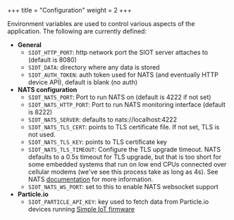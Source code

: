 +++
title = "Configuration"
weight = 2
+++

Environment variables are used to control various aspects of the application.
The following are currently defined:

- **General**
  - `SIOT_HTTP_PORT`: http network port the SIOT server attaches to (default
    is 8080)
  - `SIOT_DATA`: directory where any data is stored
  - `SIOT_AUTH_TOKEN`: auth token used for NATS (and eventually HTTP device
    API), default is blank (no auth)
- **NATS configuration**
  - `SIOT_NATS_PORT`: Port to run NATS on (default is 4222 if not set)
  - `SIOT_NATS_HTTP_PORT`: Port to run NATS monitoring interface (default
    is 8222)
  - `SIOT_NATS_SERVER`: defaults to nats://localhost:4222
  - `SIOT_NATS_TLS_CERT`: points to TLS certificate file. If not set, TLS is not
    used.
  - `SIOT_NATS_TLS_KEY`: points to TLS certificate key
  - `SIOT_NATS_TLS_TIMEOUT`: Configure the TLS upgrade timeout. NATS defaults to
    a 0.5s timeout for TLS upgrade, but that is too short for some embedded
    systems that run on low end CPUs connected over cellular modems (we've see
    this process take as long as 4s). See NATS
    [documentation](https://docs.nats.io/nats-server/configuration/securing_nats/tls#tls-timeout)
    for more information.
  - `SIOT_NATS_WS_PORT`: set to this to enable NATS websocket support
- **Particle.io**
  - `SIOT_PARTICLE_API_KEY`: key used to fetch data from Particle.io devices
    running [Simple IoT firmware](https://github.com/simpleiot/firmware)
